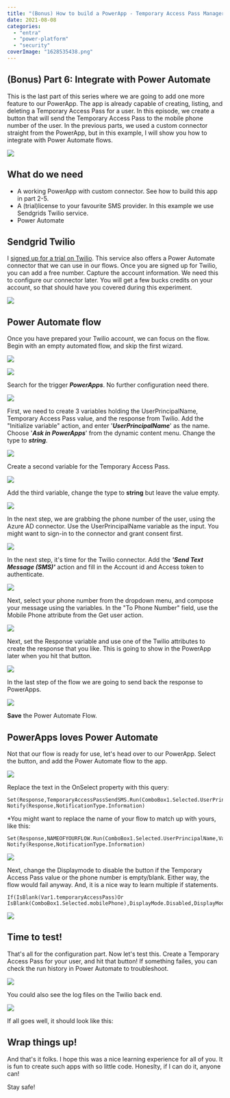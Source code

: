 ```yaml
---
title: "(Bonus) How to build a PowerApp - Temporary Access Pass Manager - Part 6"
date: 2021-08-08
categories: 
  - "entra"
  - "power-platform"
  - "security"
coverImage: "1628535438.png"
---
```


## (Bonus) Part 6: Integrate with Power Automate

This is the last part of this series where we are going to add one more feature to our PowerApp. The app is already capable of creating, listing, and deleting a Temporary Access Pass for a user. In this episode, we create a button that will send the Temporary Access Pass to the mobile phone number of the user. In the previous parts, we used a custom connector straight from the PowerApp, but in this example, I will show you how to integrate with Power Automate flows.

![](/assets/images/image-83.png)

## What do we need

- A working PowerApp with custom connector. See how to build this app in part 2-5.
- A (trial)license to your favourite SMS provider. In this example we use Sendgrids Twilio service.
- Power Automate

## Sendgrid Twilio

I [signed up for a trial on Twilio](https://www.twilio.com/try-twilio?utm_source=google&utm_medium=cpc&utm_term=twilio%20trial&utm_campaign=Sitelink-G_S_Brand_EMEA_DACH_English&gclid=CjwKCAjwx8iIBhBwEiwA2quaq3TrqCNScskj3ktamtljU3LGUWpcfHuTkDIf_dD112mBAyWanxQO2hoCmYcQAvD_BwE). This service also offers a Power Automate connector that we can use in our flows. Once you are signed up for Twilio, you can add a free number. Capture the account information. We need this to configure our connector later. You will get a few bucks credits on your account, so that should have you covered during this experiment.

![](/assets/images/image-87.png)

## Power Automate flow

Once you have prepared your Twilio account, we can focus on the flow. Begin with an empty automated flow, and skip the first wizard.

![](/assets/images/image-84.png)

![](/assets/images/image-85.png)

Search for the trigger **_PowerApps_**. No further configuration need there.

![](/assets/images/image-89.png)

First, we need to create 3 variables holding the UserPrincipalName, Temporary Access Pass value, and the response from Twilio. Add the "Initialize variable" action, and enter '**_UserPrincipalName_**' as the name. Choose '**_Ask in PowerApps_**' from the dynamic content menu. Change the type to **_string_**.

![](/assets/images/image-90.png)

Create a second variable for the Temporary Access Pass.

![](/assets/images/image-91.png)

Add the third variable, change the type to **string** but leave the value empty.

![](/assets/images/image-93.png)

In the next step, we are grabbing the phone number of the user, using the Azure AD connector. Use the UserPrincipalName variable as the input. You might want to sign-in to the connector and grant consent first.

![](/assets/images/image-94.png)

In the next step, it's time for the Twilio connector. Add the **_'Send Text Message (SMS)'_** action and fill in the Account id and Access token to authenticate.

![](/assets/images/image-95-1024x579.png)

Next, select your phone number from the dropdown menu, and compose your message using the variables. In the "To Phone Number" field, use the Mobile Phone attribute from the Get user action.

![](/assets/images/image-98.png)

Next, set the Response variable and use one of the Twilio attributes to create the response that you like. This is going to show in the PowerApp later when you hit that button.

![](/assets/images/image-99.png)

In the last step of the flow we are going to send back the response to PowerApps.

![](/assets/images/image-100.png)

**Save** the Power Automate Flow.

## PowerApps loves Power Automate

Not that our flow is ready for use, let's head over to our PowerApp. Select the button, and add the Power Automate flow to the app.

![](/assets/images/image-101.png)

Replace the text in the OnSelect property with this query:

```
Set(Response,TemporaryAccessPassSendSMS.Run(ComboBox1.Selected.UserPrincipalName,Var1.temporaryAccessPass).response);
Notify(Response,NotificationType.Information)
```

\*You might want to replace the name of your flow to match up with yours, like this:

```
Set(Response,NAMEOFYOURFLOW.Run(ComboBox1.Selected.UserPrincipalName,Var1.temporaryAccessPass).response);
Notify(Response,NotificationType.Information)
```

![](/assets/images/image-102.png)

Next, change the Displaymode to disable the button if the Temporary Access Pass value or the phone number is empty/blank. Either way, the flow would fail anyway. And, it is a nice way to learn multiple if statements.

```
If(IsBlank(Var1.temporaryAccessPass)Or IsBlank(ComboBox1.Selected.mobilePhone),DisplayMode.Disabled,DisplayMode.Edit)
```

![](/assets/images/image-103.png)

## Time to test!

That's all for the configuration part. Now let's test this. Create a Temporary Access Pass for your user, and hit that button! If something failes, you can check the run history in Power Automate to troubleshoot.

![](/assets/images/image-104.png)

You could also see the log files on the Twilio back end.

![](/assets/images/image-105.png)

If all goes well, it should look like this:

## Wrap things up!

And that's it folks. I hope this was a nice learning experience for all of you. It is fun to create such apps with so little code. Honeslty, if I can do it, anyone can!

Stay safe!

